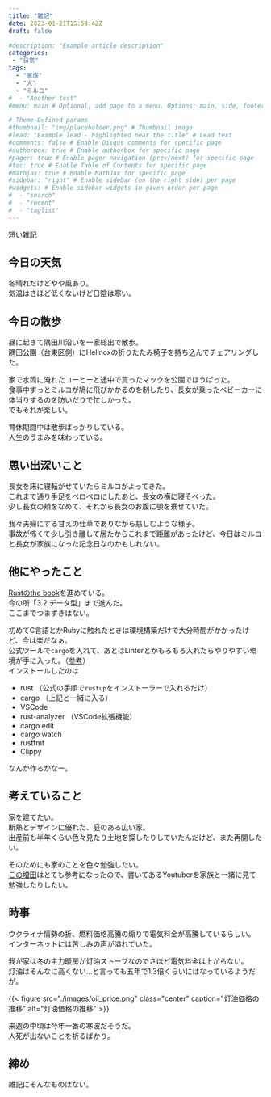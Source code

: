 ```yaml
---
title: "雑記"
date: 2023-01-21T15:58:42Z
draft: false

#description: "Example article description"
categories:
 - "日常"
tags:
  - "家族"
  - "犬"
  - "ミルコ"
#  - "Another test"
#menu: main # Optional, add page to a menu. Options: main, side, footer

# Theme-Defined params
#thumbnail: "img/placeholder.png" # Thumbnail image
#lead: "Example lead - highlighted near the title" # Lead text
#comments: false # Enable Disqus comments for specific page
#authorbox: true # Enable authorbox for specific page
#pager: true # Enable pager navigation (prev/next) for specific page
#toc: true # Enable Table of Contents for specific page
#mathjax: true # Enable MathJax for specific page
#sidebar: "right" # Enable sidebar (on the right side) per page
#widgets: # Enable sidebar widgets in given order per page
#  - "search"
#  - "recent"
#  - "taglist"
---
```


短い雑記

<!--more-->

## 今日の天気
冬晴れだけどやや風あり。  
気温はさほど低くないけど日陰は寒い。

## 今日の散歩
昼に起きて隅田川沿いを一家総出で散歩。  
隅田公園（台東区側）にHelinoxの折りたたみ椅子を持ち込んでチェアリングした。

家で水筒に淹れたコーヒーと途中で買ったマックを公園でほうばった。  
食事中ずっとミルコが鳩に飛びかかるのを制したり、長女が乗ったベビーカーに体当りするのを防いだりで忙しかった。  
でもそれが楽しい。

育休期間中は散歩ばっかりしている。  
人生のうまみを味わっている。

## 思い出深いこと
長女を床に寝転がせていたらミルコがよってきた。  
これまで通り手足をベロベロにしたあと、長女の横に寝そべった。  
少し長女の頬をなめて、それから長女のお腹に顎を乗せていた。

我々夫婦にする甘えの仕草でありながら慈しむような様子。  
事故が怖くて少し引き離して居たからこれまで距離があったけど、今日はミルコと長女が家族になった記念日なのかもしれない。

## 他にやったこと
[Rustのthe book](https://doc.rust-jp.rs/book-ja/title-page.html)を進めている。  
今の所「3.2 データ型」まで進んだ。  
ここまでつまずきはない。

初めてC言語とかRubyに触れたときは環境構築だけで大分時間がかかったけど、今は楽だなぁ。  
公式ツールで`cargo`を入れて、あとはLinterとかもろもろ入れたらやりやすい環境が手に入った。（[参考](https://zenn.dev/23prime/articles/74cda5a096a3b3)）  
インストールしたのは

- rust （公式の手順で`rustup`をインストーラーで入れるだけ）
- cargo （上記と一緒に入る）
- VSCode
- rust-analyzer （VSCode拡張機能）
- cargo edit
- cargo watch
- rustfmt
- Clippy

なんか作るかなー。

## 考えていること
家を建てたい。  
断熱とデザインに優れた、庭のある広い家。  
出産前も半年くらい色々見たり土地を探したりしていたんだけど、また再開したい。

そのためにも家のことを色々勉強したい。  
[この増田](https://anond.hatelabo.jp/20230121004759)はとても参考になったので、書いてあるYoutuberを家族と一緒に見て勉強したりしたい。  

## 時事
ウクライナ情勢の折、燃料価格高騰の煽りで電気料金が高騰しているらしい。  
インターネットには苦しみの声が溢れていた。

我が家は冬の主力暖房が灯油ストーブなのでさほど電気料金は上がらない。  
灯油はそんなに高くない…と言っても五年で1.3倍くらいにはなっているようだが。

{{< figure src="./images/oil_price.png" class="center" caption="灯油価格の推移" alt="灯油価格の推移" >}}

来週の中頃は今年一番の寒波だそうだ。  
人死が出ないことを祈るばかり。

## 締め
雑記にそんなものはない。
